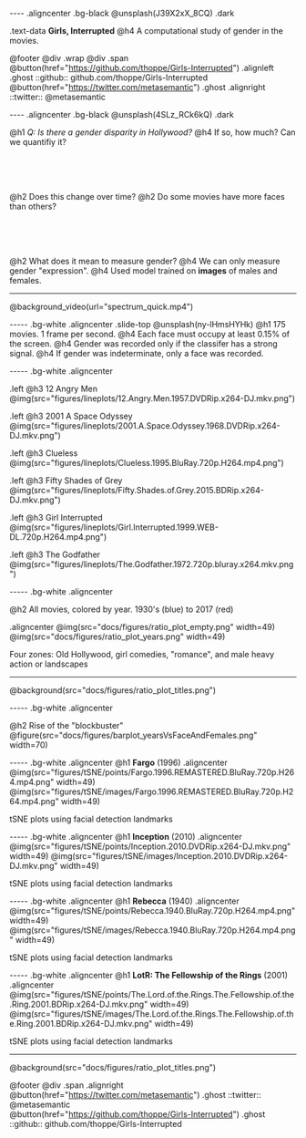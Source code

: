 ---- .aligncenter .bg-black
@unsplash(J39X2xX_8CQ) .dark

.text-data **Girls, Interrupted**
 @h4 A computational study of gender in the movies.
 
@footer
 @div .wrap @div .span
  @button(href="https://github.com/thoppe/Girls-Interrupted") .alignleft .ghost
   ::github:: github.com/thoppe/Girls-Interrupted
  @button(href="https://twitter.com/metasemantic") .ghost .alignright
   ::twitter:: @metasemantic 


---- .aligncenter .bg-black
@unsplash(4SLz_RCk6kQ) .dark


@h1 _Q: Is there a gender disparity in Hollywood?_
@h4 If so, how much? Can we quantifiy it?

<br><br><br>

@h2 Does this change over time?
@h2 Do some movies have more faces than others?

<br><br><br>

@h2 What does it mean to measure gender?
@h4 We can only measure gender "expression".
@h4 Used model trained on **images** of males and females.

-------
@background_video(url="spectrum_quick.mp4")


----- .bg-white .aligncenter .slide-top
@unsplash(ny-lHmsHYHk)
@h1 175 movies. 1 frame per second.
@h4 Each face must occupy at least 0.15% of the screen.
@h4 Gender was recorded only if the classifer has a strong signal.
@h4 If gender was indeterminate, only a face was recorded.


----- .bg-white .aligncenter

.left @h3 12 Angry Men
@img(src="figures/lineplots/12.Angry.Men.1957.DVDRip.x264-DJ.mkv.png")

.left @h3 2001 A Space Odyssey
@img(src="figures/lineplots/2001.A.Space.Odyssey.1968.DVDRip.x264-DJ.mkv.png")

.left @h3 Clueless
@img(src="figures/lineplots/Clueless.1995.BluRay.720p.H264.mp4.png")

.left @h3 Fifty Shades of Grey
@img(src="figures/lineplots/Fifty.Shades.of.Grey.2015.BDRip.x264-DJ.mkv.png")

.left @h3 Girl Interrupted
@img(src="figures/lineplots/Girl.Interrupted.1999.WEB-DL.720p.H264.mp4.png")

.left @h3 The Godfather
@img(src="figures/lineplots/The.Godfather.1972.720p.bluray.x264.mkv.png")

----- .bg-white .aligncenter

@h2 All movies, colored by year. 1930's (blue) to 2017 (red)

.aligncenter
   @img(src="docs/figures/ratio_plot_empty.png" width=49)
   @img(src="docs/figures/ratio_plot_years.png" width=49)

Four zones: Old Hollywood, girl comedies, "romance", and male heavy action or landscapes

----- 
@background(src="docs/figures/ratio_plot_titles.png")


----- .bg-white  .aligncenter

@h2 Rise of the "blockbuster"
@figure(src="docs/figures/barplot_yearsVsFaceAndFemales.png" width=70)

----- .bg-white .aligncenter
@h1 **Fargo** (1996)
.aligncenter
  @img(src="figures/tSNE/points/Fargo.1996.REMASTERED.BluRay.720p.H264.mp4.png" width=49)
  @img(src="figures/tSNE/images/Fargo.1996.REMASTERED.BluRay.720p.H264.mp4.png" width=49)

tSNE plots using facial detection landmarks

----- .bg-white .aligncenter
@h1 **Inception** (2010)
.aligncenter
  @img(src="figures/tSNE/points/Inception.2010.DVDRip.x264-DJ.mkv.png" width=49)
  @img(src="figures/tSNE/images/Inception.2010.DVDRip.x264-DJ.mkv.png" width=49)

tSNE plots using facial detection landmarks

----- .bg-white .aligncenter
@h1 **Rebecca** (1940)
.aligncenter
  @img(src="figures/tSNE/points/Rebecca.1940.BluRay.720p.H264.mp4.png" width=49)
  @img(src="figures/tSNE/images/Rebecca.1940.BluRay.720p.H264.mp4.png" width=49)

tSNE plots using facial detection landmarks

----- .bg-white .aligncenter
@h1 **LotR: The Fellowship of the Rings** (2001)
.aligncenter
  @img(src="figures/tSNE/points/The.Lord.of.the.Rings.The.Fellowship.of.the.Ring.2001.BDRip.x264-DJ.mkv.png" width=49)
  @img(src="figures/tSNE/images/The.Lord.of.the.Rings.The.Fellowship.of.the.Ring.2001.BDRip.x264-DJ.mkv.png" width=49)

tSNE plots using facial detection landmarks

-----
@background(src="docs/figures/ratio_plot_titles.png")

 
@footer
 @div .span .alignright
  @button(href="https://twitter.com/metasemantic") .ghost 
   ::twitter:: @metasemantic
  <br>
  @button(href="https://github.com/thoppe/Girls-Interrupted") .ghost
   ::github:: github.com/thoppe/Girls-Interrupted
